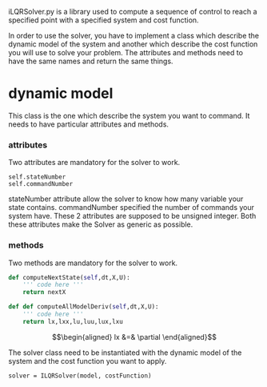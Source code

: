 iLQRSolver.py is a library used to compute a sequence of control to
reach a specified point with a specified system and cost function.

In order to use the solver, you have to implement a class which describe
the dynamic model of the system and another which describe the cost
function you will use to solve your problem. The attributes and methods
need to have the same names and return the same things.

# dynamic model

This class is the one which describe the system you want to command. It
needs to have particular attributes and methods.

### attributes

Two attributes are mandatory for the solver to work.

    self.stateNumber
    self.commandNumber

stateNumber attribute allow the solver to know how many variable your
state contains.
commandNumber specified the number of commands your system have.
These 2 attributes are supposed to be unsigned integer.
Both these attributes make the Solver as generic as possible.

### methods

Two methods are mandatory for the solver to work.

```python
def computeNextState(self,dt,X,U):
    ''' code here '''
    return nextX

def def computeAllModelDeriv(self,dt,X,U):
    ''' code here '''
    return lx,lxx,lu,luu,lux,lxu
```

$$\begin{aligned}
lx &=& \partial  \end{aligned}$$

The solver class need to be instantiated with the dynamic model of the
system and the cost function you want to apply.

    solver = ILQRSolver(model, costFunction)
